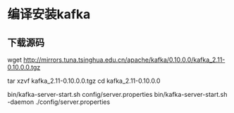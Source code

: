 # 编译安装kafka

## 下载源码
wget http://mirrors.tuna.tsinghua.edu.cn/apache/kafka/0.10.0.0/kafka_2.11-0.10.0.0.tgz

tar xzvf kafka_2.11-0.10.0.0.tgz
cd kafka_2.11-0.10.0.0

bin/kafka-server-start.sh config/server.properties
bin/kafka-server-start.sh -daemon ./config/server.properties

